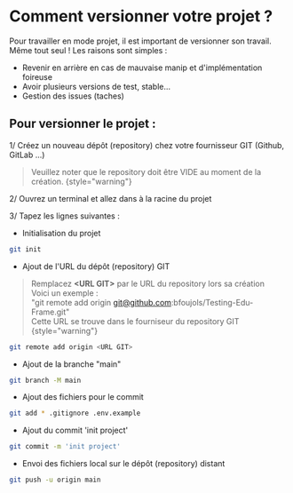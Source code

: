 # Comment versionner votre projet ?

Pour travailler en mode projet, il est important de versionner son travail. Même tout seul !
Les raisons sont simples :

- Revenir en arrière en cas de mauvaise manip et d'implémentation foireuse
- Avoir plusieurs versions de test, stable…
- Gestion des issues (taches)

## Pour versionner le projet :

1/ Créez un nouveau dépôt (repository) chez votre fournisseur GIT (Github, GitLab ...)


> Veuillez noter que le repository doit être VIDE au moment de la création.
{style="warning"}

2/ Ouvrez un terminal et allez dans à la racine du projet

3/ Tapez les lignes suivantes :

- Initialisation du projet

````Bash
git init
````

- Ajout de l'URL du dépôt (repository) GIT

> Remplacez **\<URL GIT>** par le URL du repository lors sa création \
> Voici un exemple : \
> "git remote add origin git@github.com:bfoujols/Testing-Edu-Frame.git" \
> Cette URL se trouve dans le fourniseur du repository GIT
{style="warning"}

````Bash
git remote add origin <URL GIT>
````

- Ajout de la branche "main"

````Bash
git branch -M main
````

- Ajout des fichiers pour le commit

````Bash
git add * .gitignore .env.example
````

- Ajout du commit 'init project'

````Bash
git commit -m 'init project'
````

- Envoi des fichiers local sur le dépôt (repository) distant

````Bash
git push -u origin main
````
